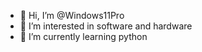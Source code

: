 - 👋 Hi, I’m @Windows11Pro
- 👀 I’m interested in software and hardware
- 🌱 I’m currently learning python

<!---
Windows11Pro/Windows11Pro is a ✨ special ✨ repository because its `README.md` (this file) appears on your GitHub profile.
You can click the Preview link to take a look at your changes.
--->
